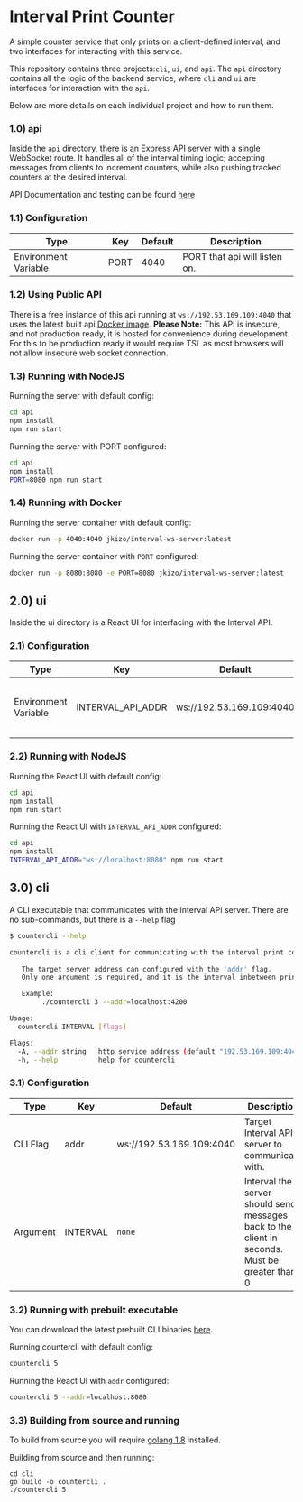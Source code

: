 # Interval Print Counter
A simple counter service that only prints on a client-defined interval, and two interfaces for interacting with this service. 

This repository contains three projects:`cli`, `ui`, and `api`. The `api` directory contains all the logic of the backend service, where `cli` and `ui` are interfaces for interaction with the `api`.

Below are more details on each individual project and how to run them.

### 1.0) api
Inside the `api` directory, there is an Express API server with a single WebSocket route. It handles all of the interval timing logic; accepting messages from clients to increment counters, while also pushing tracked counters at the desired interval.

API Documentation and testing can be found [here](api\README.md)

### 1.1) Configuration
| Type                 | Key  | Default | Description                   |
|----------------------|------|---------|-------------------------------|
| Environment Variable | PORT | 4040    | PORT that api will listen on. |

### 1.2) Using Public API
There is a free instance of this api running at `ws://192.53.169.109:4040` that uses the latest built api [Docker image](https://hub.docker.com/r/jkizo/interval-ws-server). **Please Note:** This API is insecure, and not production ready, it is hosted for convenience during development. For this to be production ready it would require TSL as most browsers will not allow insecure web socket connection.

### 1.3) Running with NodeJS
Running the server with default config:
```sh
cd api
npm install
npm run start
```

Running the server with PORT configured:
```sh
cd api
npm install
PORT=8080 npm run start
```

### 1.4) Running with Docker
Running the server container with default config:
```sh
docker run -p 4040:4040 jkizo/interval-ws-server:latest
```

Running the server container with `PORT` configured:
```sh
docker run -p 8080:8080 -e PORT=8080 jkizo/interval-ws-server:latest
```

## 2.0) ui

Inside the ui directory is a React UI for interfacing with the Interval API. 

### 2.1) Configuration

| Type                 | Key               | Default | Description                                     |
|----------------------|-------------------|---------|-------------------------------------------------|
| Environment Variable | INTERVAL_API_ADDR | ws://192.53.169.109:4040 | Target Interval API server to communicate with. |

### 2.2) Running with NodeJS

Running the React UI with default config:
```sh
cd api
npm install
npm run start
```

Running the React UI with `INTERVAL_API_ADDR` configured:
```sh
cd api
npm install
INTERVAL_API_ADDR="ws://localhost:8080" npm run start
```

## 3.0) cli

A CLI executable that communicates with the Interval API server. There are no sub-commands, but there is a `--help` flag
```sh
$ countercli --help

countercli is a cli client for communicating with the interval print counter server
          
   The target server address can configured with the 'addr' flag.
   Only one argument is required, and it is the interval inbetween prints in seconds

   Example:
        ./countercli 3 --addr=localhost:4200

Usage:
  countercli INTERVAL [flags]

Flags:
  -A, --addr string   http service address (default "192.53.169.109:4040")
  -h, --help          help for countercli
```

### 3.1) Configuration

| Type                 | Key               | Default | Description                                     |
|----------------------|-------------------|---------|-------------------------------------------------|
| CLI Flag | addr | ws://192.53.169.109:4040 | Target Interval API server to communicate with. |
| Argument | INTERVAL | `none` | Interval the server should send messages back to the client in seconds. Must be greater than 0  |

### 3.2) Running with prebuilt executable
You can download the latest prebuilt CLI binaries [here](https://github.com/JonAlfaro/IntervalPrintCounter/releases/latest).

Running countercli with default config:
```sh
countercli 5
```

Running the React UI with `addr` configured:
```sh
countercli 5 --addr=localhost:8080
```



### 3.3) Building from source and running
To build from source you will require [golang 1.8](https://dl.google.com/go/go1.18.linux-amd64.tar.gz) installed.

Building from source and then running:
```
cd cli
go build -o countercli .
./countercli 5
```